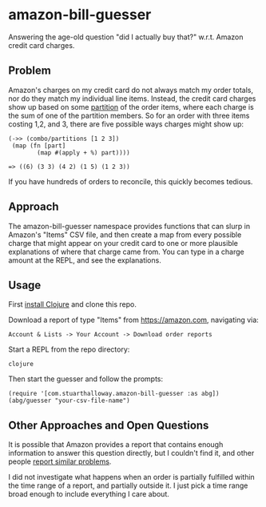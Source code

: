 # amazon-bill-guesser

Answering the age-old question "did I actually buy that?" w.r.t. Amazon
credit card charges.

## Problem

Amazon's charges on my credit card do not always match my order
totals, nor do they match my individual line items. Instead, the
credit card charges show up based on some
[partition](https://en.wikipedia.org/wiki/Partition_of_a_set) of the
order items, where each charge is the sum of one of the partition
members.  So for an order with three items costing 1,2, and 3, there
are five possible ways charges might show up:

    (->> (combo/partitions [1 2 3])
     (map (fn [part]
            (map #(apply + %) part))))

    => ((6) (3 3) (4 2) (1 5) (1 2 3))

If you have hundreds of orders to reconcile, this quickly becomes tedious.

## Approach

The amazon-bill-guesser namespace provides functions that can slurp in
Amazon's "Items" CSV file, and then create a map from
every possible charge that might appear on your credit card to one or
more plausible explanations of where that charge came from. You can
type in a charge amount at the REPL, and see the explanations.

## Usage

First [install Clojure](https://clojure.org/guides/clj) and clone this
repo.

Download a report of type "Items" from
https://amazon.com, navigating via:

    Account & Lists -> Your Account -> Download order reports

Start a REPL from the repo directory:

    clojure    

Then start the guesser and follow the prompts:

    (require '[com.stuarthalloway.amazon-bill-guesser :as abg])
    (abg/guesser "your-csv-file-name")

## Other Approaches and Open Questions

It is possible that Amazon provides a report that contains enough
information to answer this question directly, but I couldn't find it,
and other people [report similar problems](http://www.teddideppner.com/2016/08/how-to-reconcile-amazon-com-orders-with-credit-card-charges/).

I did not investigate what happens when an order is partially
fulfilled within the time range of a report, and partially outside
it. I just pick a time range broad enough to include everything I care
about.


